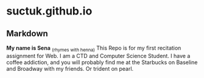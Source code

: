 # suctuk.github.io


## Markdown
**My name is Sena** <sub>(rhymes with henna)</sub>
This Repo is for my first recitation assignment for Web.
I am a CTD and Computer Science Student. 
I have a coffee addiction, and you will probably find me at the Starbucks on Baseline and Broadway with my friends. Or trident on pearl.


